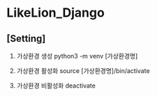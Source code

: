 # LikeLion_Django

## [Setting]

1. 가상환경 생성
   python3 -m venv [가상환경명]

2. 가상환경 활성화
   source [가상환경명]/bin/activate

3. 가상환경 비활성화
   deactivate
